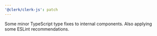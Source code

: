 ```yaml
---
'@clerk/clerk-js': patch
---
```


Some minor TypeScript type fixes to internal components. Also applying some ESLint recommendations.
